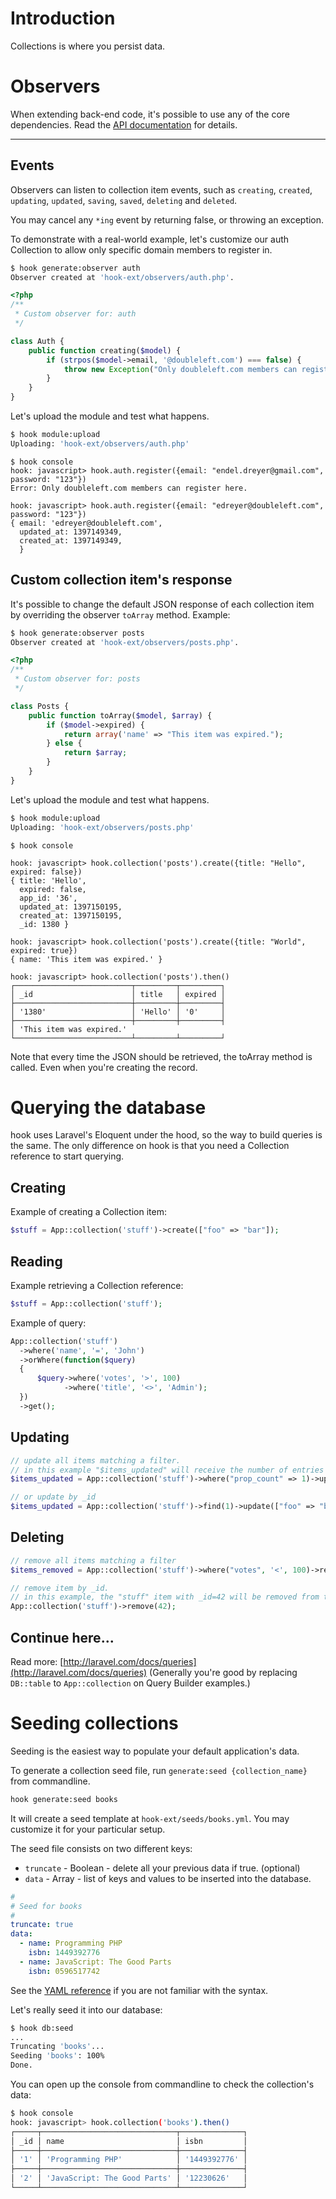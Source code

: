 # Introduction

Collections is where you persist data.

# Observers

When extending back-end code, it's possible to use any of the core dependencies.
Read the [API documentation](http://doubleleft.github.io/hook/) for details.

***

Events
---

Observers can listen to collection item events, such as `creating`, `created`,
`updating`, `updated`, `saving`, `saved`, `deleting` and `deleted`.

You may cancel any `*ing` event by returning false, or throwing an exception.

To demonstrate with a real-world example, let's customize our auth Collection to
allow only specific domain members to register in.

```bash
$ hook generate:observer auth
Observer created at 'hook-ext/observers/auth.php'.
```

```php
<?php
/**
 * Custom observer for: auth
 */

class Auth {
	public function creating($model) {
		if (strpos($model->email, '@doubleleft.com') === false) {
			throw new Exception("Only doubleleft.com members can register here.");
		}
	}
}
```

Let's upload the module and test what happens.

```bash
$ hook module:upload
Uploading: 'hook-ext/observers/auth.php'
```

```
$ hook console
hook: javascript> hook.auth.register({email: "endel.dreyer@gmail.com", password: "123"})
Error: Only doubleleft.com members can register here.

hook: javascript> hook.auth.register({email: "edreyer@doubleleft.com", password: "123"})
{ email: 'edreyer@doubleleft.com',
  updated_at: 1397149349,
  created_at: 1397149349,
  }
```

Custom collection item's response
---

It's possible to change the default JSON response of each collection item by
overriding the observer `toArray` method. Example:

```bash
$ hook generate:observer posts
Observer created at 'hook-ext/observers/posts.php'.
```

```php
<?php
/**
 * Custom observer for: posts
 */

class Posts {
	public function toArray($model, $array) {
		if ($model->expired) {
			return array('name' => "This item was expired.");
		} else {
			return $array;
		}
	}
}
```

Let's upload the module and test what happens.

```bash
$ hook module:upload
Uploading: 'hook-ext/observers/posts.php'
```

```
$ hook console

hook: javascript> hook.collection('posts').create({title: "Hello", expired: false})
{ title: 'Hello',
  expired: false,
  app_id: '36',
  updated_at: 1397150195,
  created_at: 1397150195,
  _id: 1380 }

hook: javascript> hook.collection('posts').create({title: "World", expired: true})
{ name: 'This item was expired.' }

hook: javascript> hook.collection('posts').then()
┌──────────────────────────┬─────────┬─────────┐
│ _id                      │ title   │ expired │
├──────────────────────────┼─────────┼─────────┤
│ '1380'                   │ 'Hello' │ '0'     │
├──────────────────────────┼─────────┼─────────┤
│ 'This item was expired.'
└──────────────────────────┴─────────┴─────────┘
```

Note that every time the JSON should be retrieved, the toArray method is called.
Even when you're creating the record.

# Querying the database

hook uses Laravel's Eloquent under the hood, so the way to build queries is
the same. The only difference on hook is that you need a Collection reference
to start querying.

## Creating

Example of creating a Collection item:

```php
$stuff = App::collection('stuff')->create(["foo" => "bar"]);
```

## Reading

Example retrieving a Collection reference:

```php
$stuff = App::collection('stuff');
```

Example of query:

```php
App::collection('stuff')
  ->where('name', '=', 'John')
  ->orWhere(function($query)
  {
      $query->where('votes', '>', 100)
            ->where('title', '<>', 'Admin');
  })
  ->get();
```

## Updating

```php
// update all items matching a filter.
// in this example "$items_updated" will receive the number of entries that has been updated.
$items_updated = App::collection('stuff')->where("prop_count" => 1)->update(["foo" => "bar"]);

// or update by _id
$items_updated = App::collection('stuff')->find(1)->update(["foo" => "bar"]);
```

## Deleting

```php
// remove all items matching a filter
$items_removed = App::collection('stuff')->where("votes", '<', 100)->remove();

// remove item by _id.
// in this example, the "stuff" item with _id=42 will be removed from the database.
App::collection('stuff')->remove(42);
```

## Continue here...
Read more: [http://laravel.com/docs/queries](http://laravel.com/docs/queries)
(Generally you're good by replacing `DB::table` to `App::collection` on Query
Builder examples.)

# Seeding collections

Seeding is the easiest way to populate your default application's data.

To generate a collection seed file, run `generate:seed {collection_name}` from
commandline.

```bash
hook generate:seed books
```

It will create a seed template at `hook-ext/seeds/books.yml`. You may
customize it for your particular setup.

The seed file consists on two different keys:
- `truncate` - Boolean - delete all your previous data if true. (optional)
- `data` - Array - list of keys and values to be inserted into the database.

```yaml
#
# Seed for books
#
truncate: true
data:
  - name: Programming PHP
    isbn: 1449392776
  - name: JavaScript: The Good Parts
    isbn: 0596517742
```

See the [YAML reference](http://www.yaml.org/start.html) if you are not familiar
with the syntax.

Let's really seed it into our database:

```bash
$ hook db:seed
...
Truncating 'books'...
Seeding 'books': 100%
Done.
```

You can open up the console from commandline to check the collection's data:

```bash
$ hook console
hook: javascript> hook.collection('books').then()
┌─────┬──────────────────────────────┬──────────────┐
│ _id │ name                         │ isbn         │
├─────┼──────────────────────────────┼──────────────┤
│ '1' │ 'Programming PHP'            │ '1449392776' │
├─────┼──────────────────────────────┼──────────────┤
│ '2' │ 'JavaScript: The Good Parts' │ '12230626'   │
└─────┴──────────────────────────────┴──────────────┘
```
